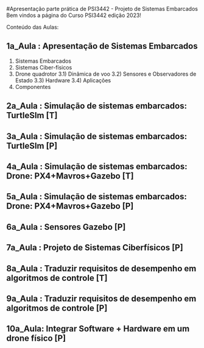 #Apresentação parte prática de PSI3442 - Projeto de Sistemas Embarcados
Bem vindos a página do Curso PSI3442 edição 2023!

Conteúdo das Aulas:

## 1a_Aula : Apresentação de Sistemas Embarcados 
1) Sistemas Embarcados
2) Sistemas Ciber-físicos
3) Drone quadrotor
3.1) Dinâmica de voo
3.2) Sensores e Observadores de Estado
3.3) Hardware
3.4) Aplicações
4) Componentes   

## 2a_Aula : Simulação de sistemas embarcados: TurtleSIm [T]

## 3a_Aula : Simulação de sistemas embarcados: TurtleSIm [P]

## 4a_Aula : Simulação de sistemas embarcados: Drone: PX4+Mavros+Gazebo [T]

## 5a_Aula : Simulação de sistemas embarcados: Drone: PX4+Mavros+Gazebo [P]

## 6a_Aula : Sensores Gazebo [P]

## 7a_Aula : Projeto de Sistemas Ciberfísicos [P]

## 8a_Aula : Traduzir requisitos de desempenho em algoritmos de controle [T] 


## 9a_Aula : Traduzir requisitos de desempenho em algoritmos de controle [P]

## 10a_Aula: Integrar Software + Hardware em um drone físico [P]
